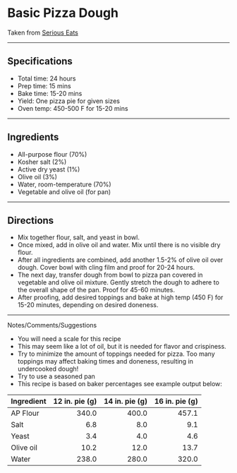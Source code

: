 # Basic Pizza Dough

Taken from
[Serious Eats](https://slice.seriouseats.com/2012/07/the-pizza-lab-three-doughs-to-know.html)

---
## Specifications

- Total time: 24 hours
- Prep time: 15 mins
- Bake time: 15-20 mins
- Yield: One pizza pie for given sizes
- Oven temp: 450-500 F for 15-20 mins

---
## Ingredients

- All-purpose flour (70%)
- Kosher salt (2%)
- Active dry yeast (1%)
- Olive oil (3%)
- Water, room-temperature (70%)
- Vegetable and olive oil (for pan)

---
## Directions

- Mix together flour, salt, and yeast in bowl.
- Once mixed, add in olive oil and water. Mix until there is no visible dry flour.
- After all ingredients are combined, add another 1.5-2% of olive oil over dough. Cover bowl with cling film and proof for 20-24 hours.
- The next day, transfer dough from bowl to pizza pan covered in vegetable and olive oil mixture. Gently stretch the dough to adhere to the overall shape of the pan. Proof for 45-60 minutes.
- After proofing, add desired toppings and bake at high temp (450 F) for 15-20 minutes, depending on desired doneness.

---
Notes/Comments/Suggestions

- You will need a scale for this recipe
- This may seem like a lot of oil, but it is needed for flavor and crispiness.
- Try to minimize the amount of toppings needed for pizza. Too many toppings may affect baking times and doneness, resulting in undercooked dough!
- Try to use a seasoned pan
- This recipe is based on baker percentages see example output below:

|Ingredient | 12 in. pie (g)| 14 in. pie (g)| 16 in. pie (g)|
|:----------|--------------:|--------------:|--------------:|
|AP Flour   |          340.0|          400.0|          457.1|
|Salt       |            6.8|            8.0|            9.1|
|Yeast      |            3.4|            4.0|            4.6|
|Olive oil  |           10.2|           12.0|           13.7|
|Water      |          238.0|          280.0|          320.0|
